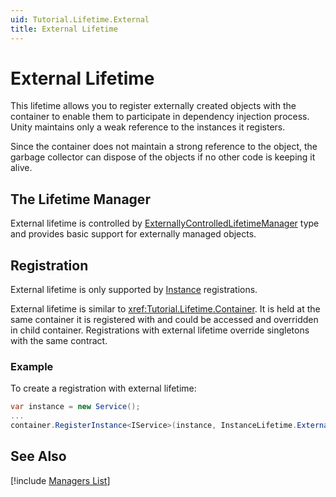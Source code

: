 ```yaml
---
uid: Tutorial.Lifetime.External
title: External Lifetime
---
```


# External Lifetime

This lifetime allows you to register externally created objects with the container to enable them to participate in dependency injection process. Unity maintains only a weak reference to the instances it registers.

Since the container does not maintain a strong reference to the object, the garbage collector can dispose of the objects if no other code is keeping it alive.

## The Lifetime Manager

External lifetime is controlled by [ExternallyControlledLifetimeManager](xref:Unity.Lifetime.ExternallyControlledLifetimeManager) type and provides basic support for externally managed objects.

## Registration

External lifetime is only supported by [Instance](xref:Tutorial.Registration.Instance) registrations.

External lifetime is similar to <xref:Tutorial.Lifetime.Container>. It is held at the same container it is registered with and could be accessed and overridden in child container. Registrations with external lifetime override singletons with the same contract.

### Example

To create a registration with external lifetime:

```C#
var instance = new Service();
...
container.RegisterInstance<IService>(instance, InstanceLifetime.External);
```

## See Also

[!include [Managers List](managers.md)]
